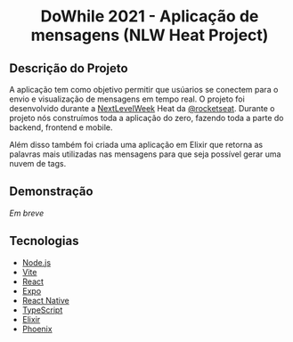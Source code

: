 <h1 align="center">DoWhile 2021 - Aplicação de mensagens (NLW Heat Project)</h1>

## Descrição do Projeto

A aplicação tem como objetivo permitir que usúarios se conectem para o envio e visualização de mensagens em tempo real. O projeto foi desenvolvido durante a [NextLevelWeek](https://nextlevelweek.com/) Heat da [@rocketseat](https://github.com/rocketseat). Durante o projeto nós construímos toda a aplicação do zero, fazendo toda a parte do backend, frontend e mobile.

Além disso também foi criada uma aplicação em Elixir que retorna as palavras mais utilizadas nas mensagens para que seja possível gerar uma nuvem de tags.

## Demonstração

*Em breve*

## Tecnologias

- [Node.js](https://nodejs.org/en/)
- [Vite](https://vitejs.dev/)
- [React](https://pt-br.reactjs.org/)
- [Expo](https://expo.io/)
- [React Native](https://reactnative.dev/)
- [TypeScript](https://www.typescriptlang.org/)
- [Elixir](https://elixir-lang.org/)
- [Phoenix](https://www.phoenixframework.org/)
